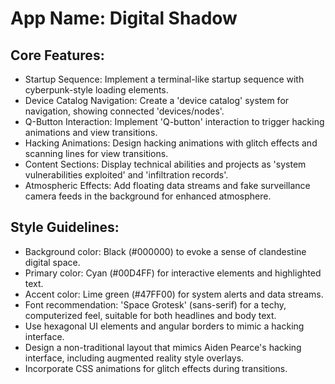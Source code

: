 # **App Name**: Digital Shadow

## Core Features:

- Startup Sequence: Implement a terminal-like startup sequence with cyberpunk-style loading elements.
- Device Catalog Navigation: Create a 'device catalog' system for navigation, showing connected 'devices/nodes'.
- Q-Button Interaction: Implement 'Q-button' interaction to trigger hacking animations and view transitions.
- Hacking Animations: Design hacking animations with glitch effects and scanning lines for view transitions.
- Content Sections: Display technical abilities and projects as 'system vulnerabilities exploited' and 'infiltration records'.
- Atmospheric Effects: Add floating data streams and fake surveillance camera feeds in the background for enhanced atmosphere.

## Style Guidelines:

- Background color: Black (#000000) to evoke a sense of clandestine digital space.
- Primary color: Cyan (#00D4FF) for interactive elements and highlighted text.
- Accent color: Lime green (#47FF00) for system alerts and data streams.
- Font recommendation: 'Space Grotesk' (sans-serif) for a techy, computerized feel, suitable for both headlines and body text.
- Use hexagonal UI elements and angular borders to mimic a hacking interface.
- Design a non-traditional layout that mimics Aiden Pearce's hacking interface, including augmented reality style overlays.
- Incorporate CSS animations for glitch effects during transitions.